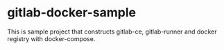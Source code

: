 gitlab-docker-sample
====================

This is sample project that constructs gitlab-ce, gitlab-runner and docker registry with docker-compose.

